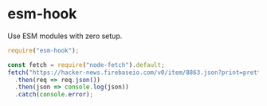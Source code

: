 # esm-hook

Use ESM modules with zero setup.

```ts
require("esm-hook");

const fetch = require("node-fetch").default;
fetch("https://hacker-news.firebaseio.com/v0/item/8863.json?print=pretty")
  .then(req => req.json())
  .then(json => console.log(json))
  .catch(console.error);
```
